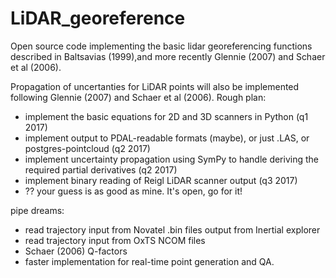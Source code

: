 # LiDAR_georeference
Open source code implementing the basic lidar georeferencing functions described in Baltsavias (1999),and more recently Glennie (2007) and Schaer et al (2006).

Propagation of uncertanties for LiDAR points will also be implemented following Glennie (2007) and Schaer et al (2006). Rough plan:

- implement the basic equations for 2D and 3D scanners in Python (q1 2017)
- implement output to PDAL-readable formats (maybe), or just .LAS, or postgres-pointcloud (q2 2017)
- implement uncertainty propagation using SymPy to handle deriving the required partial derivatives (q2 2017)
- implement binary reading of Reigl LiDAR scanner output (q3 2017)
- ?? your guess is as good as mine. It's open, go for it!

pipe dreams:

- read trajectory input from Novatel .bin files output from Inertial explorer
- read trajectory input from OxTS NCOM files
- Schaer (2006) Q-factors
- faster implementation for real-time point generation and QA.
